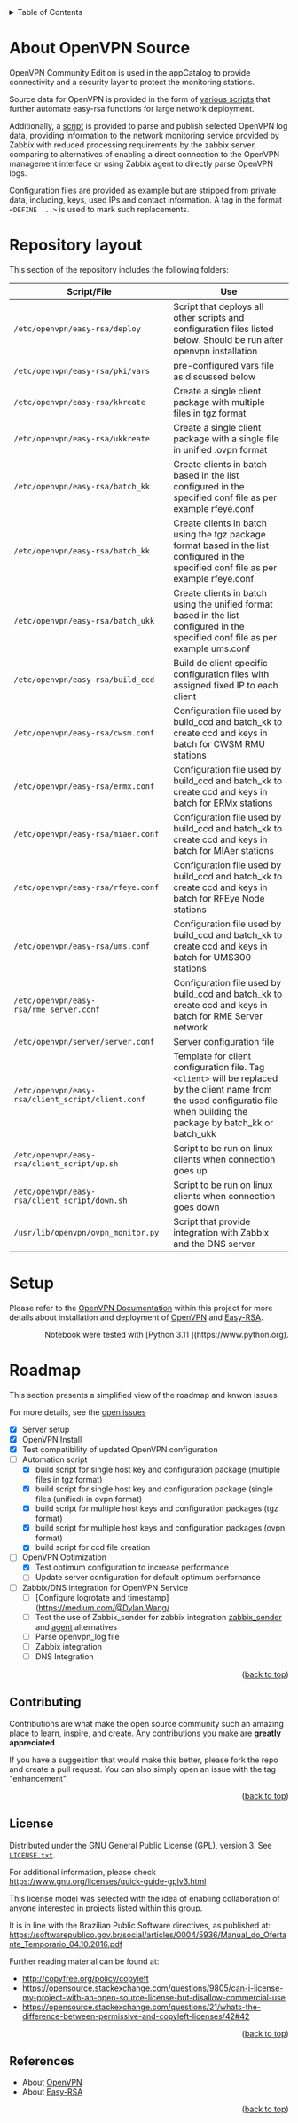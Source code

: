 <details>
  <summary>Table of Contents</summary>
  <ol>
    <li><a href="#about-openvpn-source">About OpenVPN Source</a></li>
    <li><a href="#repository-layout">Repository Layout</a></li>
    <li><a href="#setup">Setup</a></li>
    <li><a href="#roadmap">Roadmap</a></li>
    <li><a href="#contributing">Contributing</a></li>
    <li><a href="#license">License</a></li>
    <li><a href="#references">References</a></li>
  </ol>
</details>

# About OpenVPN Source

OpenVPN Community Edition is used in the appCatalog to provide connectivity and a security layer to protect the monitoring stations.

Source data for OpenVPN is provided in the form of [various scripts](./root/etc/openvpn/easy-rsa/) that further automate easy-rsa functions for large network deployment.

Additionally, a [script](./root/usr/lib/openvpn/ovpn_monitor.py) is provided to parse and publish selected OpenVPN log data, providing information to the network monitoring service provided by Zabbix with reduced processing requirements by the zabbix server, comparing to alternatives of enabling a direct connection to the OpenVPN management interface or using Zabbix agent to directly parse OpenVPN logs.

Configuration files are provided as example but are stripped from private data, including, keys, used IPs and contact information. A tag in the format `<DEFINE ...>` is used to mark such replacements.


# Repository layout

This section of the repository includes the following folders:

| Script/File                                       | Use |
| ------------------------------------------------- | -- |
| `/etc/openvpn/easy-rsa/deploy`                    | Script that deploys all other scripts and configuration files listed below. Should be run after openvpn installation  |
| `/etc/openvpn/easy-rsa/pki/vars`                  | pre-configured vars file as discussed below |
| `/etc/openvpn/easy-rsa/kkreate`                   | Create a single client package with multiple files in tgz format |
| `/etc/openvpn/easy-rsa/ukkreate`                  | Create a single client package with a single file in unified .ovpn format |
| `/etc/openvpn/easy-rsa/batch_kk`                  | Create clients in batch based in the list configured in the specified conf file as per example rfeye.conf |
| `/etc/openvpn/easy-rsa/batch_kk`                  | Create clients in batch using the tgz package format based in the list configured in the specified conf file as per example rfeye.conf |
| `/etc/openvpn/easy-rsa/batch_ukk`                 | Create clients in batch using the unified format based in the list configured in the specified conf file as per example ums.conf |
| `/etc/openvpn/easy-rsa/build_ccd`                 | Build de client specific configuration files with assigned fixed IP to each client |
| `/etc/openvpn/easy-rsa/cwsm.conf` | Configuration file used by build_ccd and batch_kk to create ccd and keys in batch for CWSM RMU stations |
| `/etc/openvpn/easy-rsa/ermx.conf` | Configuration file used by build_ccd and batch_kk to create ccd and keys in batch for ERMx stations |
| `/etc/openvpn/easy-rsa/miaer.conf` | Configuration file used by build_ccd and batch_kk to create ccd and keys in batch for MIAer stations |
| `/etc/openvpn/easy-rsa/rfeye.conf` | Configuration file used by build_ccd and batch_kk to create ccd and keys in batch for RFEye Node stations |
| `/etc/openvpn/easy-rsa/ums.conf` | Configuration file used by build_ccd and batch_kk to create ccd and keys in batch for UMS300 stations |
| `/etc/openvpn/easy-rsa/rme_server.conf` |Configuration file used by build_ccd and batch_kk to create ccd and keys in batch for RME Server network |
| `/etc/openvpn/server/server.conf`                 | Server configuration file |
| `/etc/openvpn/easy-rsa/client_script/client.conf` | Template for client configuration file. Tag `<client>` will be replaced by the client name from the used configuratio file when building the package by batch_kk or batch_ukk|
| `/etc/openvpn/easy-rsa/client_script/up.sh`       | Script to be run on linux clients when connection goes up |
| `/etc/openvpn/easy-rsa/client_script/down.sh`     | Script to be run on linux clients when connection goes down |
| `/usr/lib/openvpn/ovpn_monitor.py`     | Script that provide integration with Zabbix and the DNS server |


# Setup

Please refer to the [OpenVPN Documentation](../../docs/ovpn/README.md) within this project for more details about installation and deployment of [OpenVPN](https://openvpn.net/community/) and [Easy-RSA](https://github.com/OpenVPN/easy-rsa).

<p align="right"; font="bold"; color="green">Notebook were tested with [Python 3.11 ](https://www.python.org).

# Roadmap

This section presents a simplified view of the roadmap and knwon issues.

For more details, see the [open issues](https://github.com/FSLobao/RF.Fuse/issues) 

* [x] Server setup
* [x] OpenVPN Install
* [x] Test compatibility of updated OpenVPN configuration
* [ ] Automation script
  * [x] build script for single host key and configuration package (multiple files in tgz format)
  * [x] build script for single host key and configuration package (single files (unified) in ovpn format)
  * [x] build script for multiple host keys and configuration packages (tgz format)
  * [x] build script for multiple host keys and configuration packages (ovpn format)
  * [x] build script for ccd file creation
* [ ] OpenVPN Optimization
  * [x] Test optimum configuration to increase performance
  * [ ] Update server configuration for default optimum perfornance
* [ ] Zabbix/DNS integration for OpenVPN Service
  * [ ] [Configure logrotate and timestamp](https://medium.com/@Dylan.Wang/
  * [ ] Test the use of Zabbix_sender for zabbix integration [zabbix_sender](https://www.zabbix.com/documentation/6.4/en/manpages/zabbix_sender?hl=zabbix_sender) and [agent](https://www.zabbix.com/documentation/current/en/manual/config/items/itemtypes/log_items) alternatives
  * [ ] Parse openvpn_log file
  * [ ] Zabbix integration
  * [ ] DNS Integration

<p align="right">(<a href="#indexerd-md-top">back to top</a>)</p>

<!-- CONTRIBUTING -->
## Contributing

Contributions are what make the open source community such an amazing place to learn, inspire, and create. Any contributions you make are **greatly appreciated**.

If you have a suggestion that would make this better, please fork the repo and create a pull request. You can also simply open an issue with the tag "enhancement".

<p align="right">(<a href="#indexerd-md-top">back to top</a>)</p>

<!-- LICENSE -->
## License

Distributed under the GNU General Public License (GPL), version 3. See [`LICENSE.txt`](../../LICENSE).

For additional information, please check <https://www.gnu.org/licenses/quick-guide-gplv3.html>

This license model was selected with the idea of enabling collaboration of anyone interested in projects listed within this group.

It is in line with the Brazilian Public Software directives, as published at: <https://softwarepublico.gov.br/social/articles/0004/5936/Manual_do_Ofertante_Temporario_04.10.2016.pdf>

Further reading material can be found at:
* <http://copyfree.org/policy/copyleft>
* <https://opensource.stackexchange.com/questions/9805/can-i-license-my-project-with-an-open-source-license-but-disallow-commercial-use>
* <https://opensource.stackexchange.com/questions/21/whats-the-difference-between-permissive-and-copyleft-licenses/42#42>

<p align="right">(<a href="#indexerd-md-top">back to top</a>)</p>


<!-- ACKNOWLEDGMENTS -->
## References

* About [OpenVPN](https://openvpn.net/community/)
* About [Easy-RSA](https://github.com/OpenVPN/easy-rsa)

<p align="right">(<a href="#indexerd-md-top">back to top</a>)</p>

